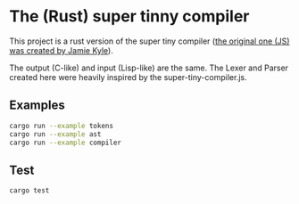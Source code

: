 # The (Rust) super tinny compiler

This project is a rust version of the super tiny compiler ([the original one (JS) was created by Jamie Kyle](https://github.com/jamiebuilds/the-super-tiny-compiler/blob/master/the-super-tiny-compiler.js)).

The output (C-like) and input (Lisp-like) are the same. The Lexer and Parser created here were heavily inspired by the super-tiny-compiler.js.

## Examples

```sh
cargo run --example tokens
cargo run --example ast
cargo run --example compiler
```

## Test

```sh
cargo test
```
